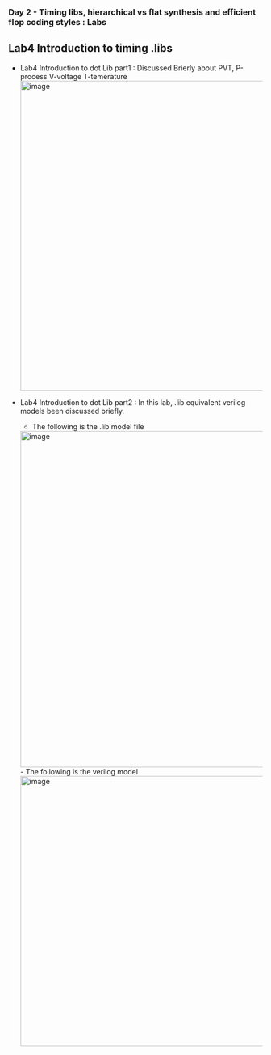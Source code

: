 ### Day 2 - Timing libs, hierarchical vs flat synthesis and efficient flop coding styles : Labs


## Lab4 Introduction to timing .libs

- Lab4 Introduction to dot Lib part1 : Discussed Brierly about PVT, P-process V-voltage T-temerature
  <img width="1197" height="614" alt="image" src="https://github.com/user-attachments/assets/d0a73c01-2caa-40cf-a806-2b1c8b69bf0d" />

- Lab4 Introduction to dot Lib part2 : In this lab, .lib equivalent verilog models been discussed briefly.  
     - The following is the .lib model file
  
  <img width="972" height="666" alt="image" src="https://github.com/user-attachments/assets/ba674393-62fe-40cc-8097-ec1751bcb8fd" />   
     - The following is the verilog model
  
  <img width="757" height="535" alt="image" src="https://github.com/user-attachments/assets/3486ecfb-98f2-4d35-8a42-36ad86cc1cb3" />


